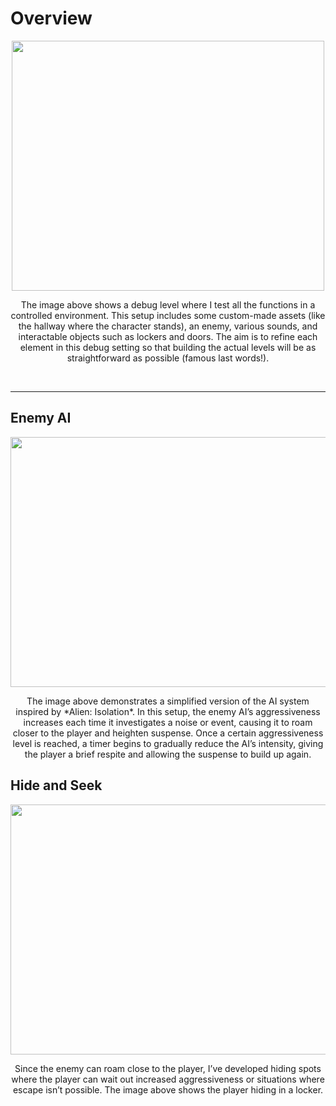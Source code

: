 
# Overview
<p style="text-align: center;">
    <img src="../../_static/img/ExampleGameplay.jpg" height="400px" width="500px" style="display: block; margin: 0 auto;">
</p>
<div style="text-align: center;">
    <p>The image above shows a debug level where I test all the functions in a controlled environment. This setup includes some custom-made assets (like the hallway where the character stands), an enemy, various sounds, and interactable objects such as lockers and doors. The aim is to refine each element in this debug setting so that building the actual levels will be as straightforward as possible (famous last words!).</p>
</div>

<br>

---

## Enemy AI 
<p style="text-align: center;">
    <img src="../../_static/img/AI_behaviourTree.jpg" height="400px" width="800px" style="display: block; margin: 0 auto;">
</p>

<div style="text-align: center;">
    <p>The image above demonstrates a simplified version of the AI system inspired by *Alien: Isolation*. In this setup, the enemy AI’s aggressiveness increases each time it investigates a noise or event, causing it to roam closer to the player and heighten suspense. Once a certain aggressiveness level is reached, a timer begins to gradually reduce the AI’s intensity, giving the player a brief respite and allowing the suspense to build up again.</p>
</div>

## Hide and Seek 
<p style="text-align: center;">
    <img src="../../_static/img/LockerExample.jpg" height="400px" width="800px" style="display: block; margin: 0 auto;">
</p>

<div style="text-align: center;">
    <p>Since the enemy can roam close to the player, I’ve developed hiding spots where the player can wait out increased aggressiveness or situations where escape isn’t possible. The image above shows the player hiding in a locker.</p>
</div>
